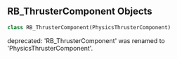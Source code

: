## RB_ThrusterComponent Objects

```python
class RB_ThrusterComponent(PhysicsThrusterComponent)
```

deprecated: 'RB_ThrusterComponent' was renamed to 'PhysicsThrusterComponent'.

<a id="unreal.SceneCapture"></a>